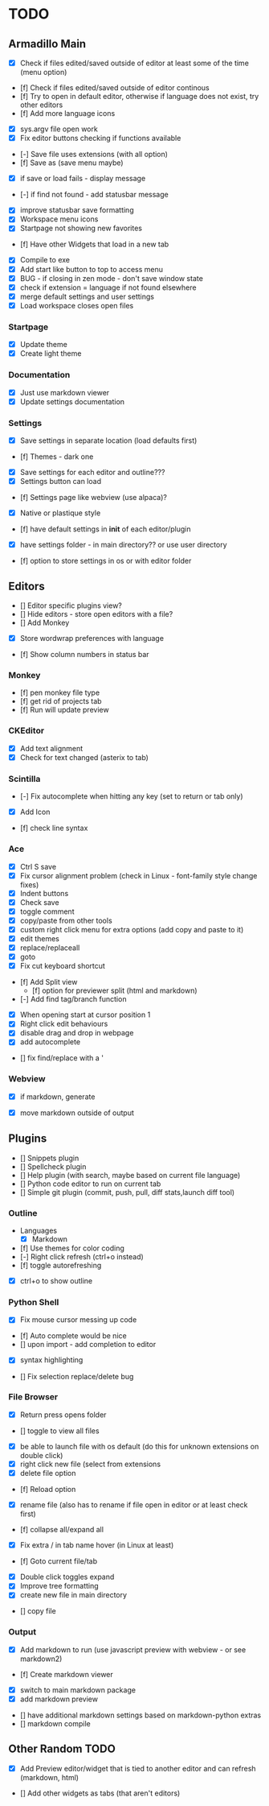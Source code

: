# TODO

## Armadillo Main
- [x] Check if files edited/saved outside of editor at least some of the time (menu option)
- [f] Check if files edited/saved outside of editor continous
- [f] Try to open in default editor, otherwise if language does not exist, try other editors
- [f] Add more language icons
- [x] sys.argv file open work
- [x] Fix editor buttons checking if functions available
- [-] Save file uses extensions (with all option)
- [f] Save as (save menu maybe)
- [x] if save or load fails - display message
- [-] if find not found - add statusbar message
- [x] improve statusbar save formatting
- [x] Workspace menu icons
- [x] Startpage not showing new favorites
- [f] Have other Widgets that load in a new tab
- [x] Compile to exe
- [x] Add start like button to top to access menu
- [x] BUG - if closing in zen mode - don't save window state
- [x] check if extension = language if not found elsewhere
- [x] merge default settings and user settings
- [x] Load workspace closes open files

### Startpage
- [x] Update theme
- [x] Create light theme

### Documentation
- [x] Just use markdown viewer
- [x] Update settings documentation

### Settings
- [x] Save settings in separate location (load defaults first)
- [f] Themes - dark one
- [x] Save settings for each editor and outline???
- [x] Settings button can load 
- [f] Settings page like webview (use alpaca)?
- [x] Native or plastique style
- [f] have default settings in __init__ of each editor/plugin
- [x] have settings folder - in main directory?? or use user directory
- [f] option to store settings in os or with editor folder

## Editors
- [] Editor specific plugins view?
- [] Hide editors - store open editors with a file?
- [] Add Monkey
- [x] Store wordwrap preferences with language
- [f] Show column numbers in status bar

### Monkey
- [f] pen monkey file type
- [f] get rid of projects tab
- [f] Run will update preview

### CKEditor
- [x] Add text alignment
- [x] Check for text changed (asterix to tab)

### Scintilla
- [-] Fix autocomplete when hitting any key (set to return or tab only)
- [x] Add Icon
- [f] check line syntax

### Ace
- [x] Ctrl S save
- [x] Fix cursor alignment problem (check in Linux - font-family style change fixes)
- [x] Indent buttons
- [x] Check save
- [x] toggle comment
- [x] copy/paste from other tools
- [x] custom right click menu for extra options (add copy and paste to it)
- [x] edit themes
- [x] replace/replaceall
- [x] goto
- [x] Fix cut keyboard shortcut
- [f] Add Split view
    - [f] option for previewer split (html and markdown)
- [-] Add find tag/branch function
- [x] When opening start at cursor position 1
- [x] Right click edit behaviours
- [x] disable drag and drop in webpage
- [x] add autocomplete
- [] fix find/replace with a '

### Webview
- [x] if markdown, generate
- [x] move markdown outside of output


## Plugins
- [] Snippets plugin
- [] Spellcheck plugin
- [] Help plugin (with search, maybe based on current file language)
- [] Python code editor to run on current tab
- [] Simple git plugin (commit, push, pull, diff stats,launch diff tool)

### Outline
- Languages
  - [x] Markdown
- [f] Use themes for color coding
- [-] Right click refresh (ctrl+o instead)
- [f] toggle autorefreshing
- [x] ctrl+o to show outline

### Python Shell
- [x] Fix mouse cursor messing up code
- [f] Auto complete would be nice
- [] upon import - add completion to editor
- [x] syntax highlighting
- [] Fix selection replace/delete bug

### File Browser
- [x] Return press opens folder
- [] toggle to view all files
- [x] be able to launch file with os default (do this for unknown extensions on double click)
- [x] right click new file (select from extensions
- [x] delete file option
- [f] Reload option
- [x] rename file (also has to rename if file open in editor or at least check first)
- [f] collapse all/expand all
- [x] Fix extra / in tab name hover (in Linux at least)
- [f] Goto current file/tab
- [x] Double click toggles expand
- [x] Improve tree formatting
- [x] create new file in main directory
- [] copy file

### Output
- [x] Add markdown to run (use javascript preview with webview - or see markdown2)
- [f] Create markdown viewer
- [x] switch to main markdown package
- [x] add markdown preview
- [] have additional markdown settings based on markdown-python extras
- [] markdown compile

## Other Random TODO
- [x] Add Preview editor/widget that is tied to another editor and can refresh (markdown, html)
- [] Add other widgets as tabs (that aren't editors)
